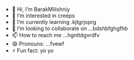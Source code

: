 - 👋 Hi, I’m BarakMilishniy
- 👀 I’m interested in creeps
- 🌱 I’m currently learning .kjtgrjoprg
- 💞️ I’m looking to collaborate on ...bdshbfghgfhb
- 📫 How to reach me ...hgnttdgvrdfv
- 😄 Pronouns: ...fvewf
- ⚡ Fun fact: yo yo 
<!--
BarakMilishniy/BarakMilishniy is a ✨ special ✨ repository because its `README.md` (this file) appears on your GitHub profile.
You can click the Preview link to take a look at your changes.
--
